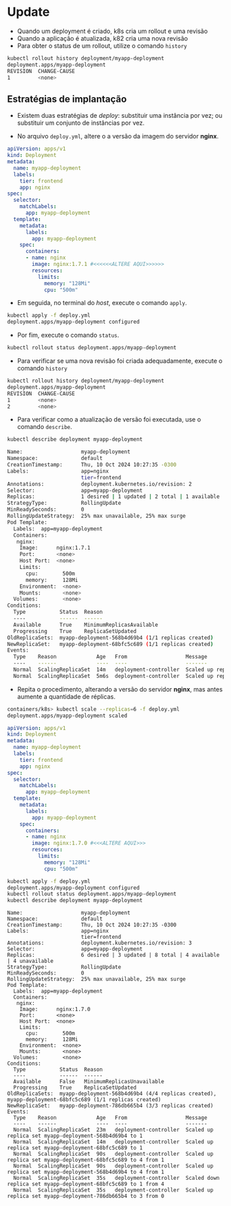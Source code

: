 # Update

* Quando um deployment é criado, k8s cria um rollout e uma revisão
* Quando a aplicação é atualizada, k82 cria uma nova revisão
* Para obter o status de um rollout, utilize o comando `history`

```bash
kubectl rollout history deployment/myapp-deployment
deployment.apps/myapp-deployment 
REVISION  CHANGE-CAUSE
1         <none>
```

## Estratégias de implantação

* Existem duas estratégias de _deploy_: substituir uma instância por vez; ou substituir um conjunto de instâncias por vez.

* No arquivo `deploy.yml`, altere o a versão da imagem do servidor __nginx__.

```yml
apiVersion: apps/v1
kind: Deployment
metadata:
  name: myapp-deployment
  labels:
    tier: frontend
    app: nginx
spec:
  selector:
    matchLabels:
      app: myapp-deployment
  template:
    metadata:
      labels:
        app: myapp-deployment
    spec:
      containers:
      - name: nginx
        image: nginx:1.7.1 #<<<<<<ALTERE AQUI>>>>>>
        resources:
          limits:
            memory: "128Mi"
            cpu: "500m"

```

* Em seguida, no terminal do _host_, execute o comando `apply`.

```bash
kubectl apply -f deploy.yml
deployment.apps/myapp-deployment configured
```

* Por fim, execute o comando `status`.

```bash
kubectl rollout status deployment.apps/myapp-deployment 
```

* Para verificar se uma nova revisão foi criada adequadamente, execute o comando `history`

```bash
kubectl rollout history deployment/myapp-deployment         
deployment.apps/myapp-deployment 
REVISION  CHANGE-CAUSE
1         <none>
2         <none>
```

* Para verificar como a atualização de versão foi executada, use o comando `describe`.

```bash
kubectl describe deployment myapp-deployment        

Name:                   myapp-deployment
Namespace:              default
CreationTimestamp:      Thu, 10 Oct 2024 10:27:35 -0300
Labels:                 app=nginx
                        tier=frontend
Annotations:            deployment.kubernetes.io/revision: 2
Selector:               app=myapp-deployment
Replicas:               1 desired | 1 updated | 2 total | 1 available | 1 unavailable
StrategyType:           RollingUpdate
MinReadySeconds:        0
RollingUpdateStrategy:  25% max unavailable, 25% max surge
Pod Template:
  Labels:  app=myapp-deployment
  Containers:
   nginx:
    Image:      nginx:1.7.1
    Port:       <none>
    Host Port:  <none>
    Limits:
      cpu:        500m
      memory:     128Mi
    Environment:  <none>
    Mounts:       <none>
  Volumes:        <none>
Conditions:
  Type           Status  Reason
  ----           ------  ------
  Available      True    MinimumReplicasAvailable
  Progressing    True    ReplicaSetUpdated
OldReplicaSets:  myapp-deployment-568b4d69b4 (1/1 replicas created)
NewReplicaSet:   myapp-deployment-68bfc5c689 (1/1 replicas created)
Events:
  Type    Reason             Age   From                   Message
  ----    ------             ----  ----                   -------
  Normal  ScalingReplicaSet  14m   deployment-controller  Scaled up replica set myapp-deployment-568b4d69b4 to 1
  Normal  ScalingReplicaSet  5m6s  deployment-controller  Scaled up replica set myapp-deployment-68bfc5c689 to 1
```

* Repita o procedimento, alterando a versão do servidor __nginx__, mas antes aumente a quantidade de réplicas.

```bash
containers/k8s> kubectl scale --replicas=6 -f deploy.yml
deployment.apps/myapp-deployment scaled
```

```yml
apiVersion: apps/v1
kind: Deployment
metadata:
  name: myapp-deployment
  labels:
    tier: frontend
    app: nginx
spec:
  selector:
    matchLabels:
      app: myapp-deployment
  template:
    metadata:
      labels:
        app: myapp-deployment
    spec:
      containers:
      - name: nginx
        image: nginx:1.7.0 #<<<ALTERE AQUI>>>
        resources:
          limits:
            memory: "128Mi"
            cpu: "500m"

```

```bash
kubectl apply -f deploy.yml
deployment.apps/myapp-deployment configured
kubectl rollout status deployment.apps/myapp-deployment
kubectl describe deployment myapp-deployment
```

```console
Name:                   myapp-deployment
Namespace:              default
CreationTimestamp:      Thu, 10 Oct 2024 10:27:35 -0300
Labels:                 app=nginx
                        tier=frontend
Annotations:            deployment.kubernetes.io/revision: 3
Selector:               app=myapp-deployment
Replicas:               6 desired | 3 updated | 8 total | 4 available | 4 unavailable
StrategyType:           RollingUpdate
MinReadySeconds:        0
RollingUpdateStrategy:  25% max unavailable, 25% max surge
Pod Template:
  Labels:  app=myapp-deployment
  Containers:
   nginx:
    Image:      nginx:1.7.0
    Port:       <none>
    Host Port:  <none>
    Limits:
      cpu:        500m
      memory:     128Mi
    Environment:  <none>
    Mounts:       <none>
  Volumes:        <none>
Conditions:
  Type           Status  Reason
  ----           ------  ------
  Available      False   MinimumReplicasUnavailable
  Progressing    True    ReplicaSetUpdated
OldReplicaSets:  myapp-deployment-568b4d69b4 (4/4 replicas created), myapp-deployment-68bfc5c689 (1/1 replicas created)
NewReplicaSet:   myapp-deployment-786db665b4 (3/3 replicas created)
Events:
  Type    Reason             Age   From                   Message
  ----    ------             ----  ----                   -------
  Normal  ScalingReplicaSet  23m   deployment-controller  Scaled up replica set myapp-deployment-568b4d69b4 to 1
  Normal  ScalingReplicaSet  14m   deployment-controller  Scaled up replica set myapp-deployment-68bfc5c689 to 1
  Normal  ScalingReplicaSet  90s   deployment-controller  Scaled up replica set myapp-deployment-68bfc5c689 to 4 from 1
  Normal  ScalingReplicaSet  90s   deployment-controller  Scaled up replica set myapp-deployment-568b4d69b4 to 4 from 1
  Normal  ScalingReplicaSet  35s   deployment-controller  Scaled down replica set myapp-deployment-68bfc5c689 to 1 from 4
  Normal  ScalingReplicaSet  35s   deployment-controller  Scaled up replica set myapp-deployment-786db665b4 to 3 from 0
```





